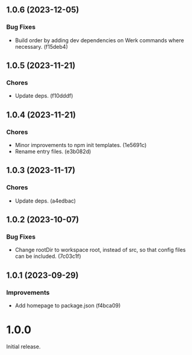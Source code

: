 ## 1.0.6 (2023-12-05)

### Bug Fixes

- Build order by adding dev dependencies on Werk commands where necessary. (f15deb4)

## 1.0.5 (2023-11-21)

### Chores

- Update deps. (f10dddf)

## 1.0.4 (2023-11-21)

### Chores

- Minor improvements to npm init templates. (1e5691c)
- Rename entry files. (e3b082d)

## 1.0.3 (2023-11-17)

### Chores

- Update deps. (a4edbac)

## 1.0.2 (2023-10-07)

### Bug Fixes

- Change rootDir to workspace root, instead of src, so that config files can be included. (7c03c1f)

## 1.0.1 (2023-09-29)

### Improvements

- Add homepage to package.json (f4bca09)

# 1.0.0

Initial release.
